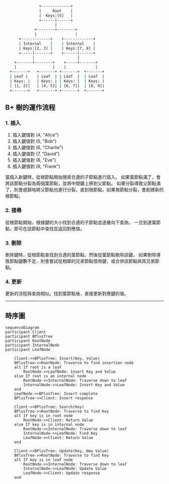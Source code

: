 ```bash
               +-------------+
               |     Root    |
               |  Keys:[5]   |
               +------|------+
                      |
             +--------+--------+
             |                 |
      +-------------+    +-------------+
      | Internal    |    | Internal    |
      | Keys:[2, 3] |    | Keys:[7, 8] |
      +-----|-------+    +------|------+
            |                   |
    +-------+--------+    +-----+-------+
    |                |    |             |
  +-------+   +-------+ +-------+  +-------+
  | Leaf |    | Leaf  | | Leaf  |  | Leaf  |
  | Keys: |   | Keys: | | Keys: |  | Keys: |
  | [1, 2]|   | [4, 5]| | [6, 7]|  | [8, 9]|
  +-------+   +-------+ +-------+  +-------+

```
## B+ 樹的運作流程

### 1. 插入

1. 插入鍵值對 (4, "Alice")
2. 插入鍵值對 (5, "Bob")
3. 插入鍵值對 (6, "Charlie")
4. 插入鍵值對 (7, "David")
5. 插入鍵值對 (8, "Eve")
6. 插入鍵值對 (9, "Frank")

當插入新鍵時，從根節點開始搜索合適的子節點進行插入。
如果葉節點滿了，會將該節點分裂為兩個葉節點，並將中間鍵上移到父節點。
如果分裂導致父節點滿了，則會遞歸地將父節點也進行分裂，直到根節點。如果根節點分裂，會創建新的根節點。

### 2. 搜尋
從根節點開始，根據鍵的大小找到合適的子節點並逐層向下查詢。
一旦到達葉節點，即可在該節點中查找並返回對應值。

### 3. 刪除
刪除鍵時，從根節點查找到合適的葉節點，然後從葉節點刪除該鍵。
如果刪除導致節點鍵數不足，則會嘗試從相鄰的兄弟節點借用鍵，或合併該節點與其兄弟節點。

### 4. 更新
更新的流程與查詢相似。找到葉節點後，直接更新對應鍵的值。

---

## 時序圖

```mermaid
sequenceDiagram
participant Client
participant BPlusTree
participant RootNode
participant InternalNode
participant LeafNode

    Client->>BPlusTree: Insert(Key, Value)
    BPlusTree->>RootNode: Traverse to find insertion node
    alt If root is a leaf
        RootNode->>LeafNode: Insert Key and Value
    else If root is an internal node
        RootNode->>InternalNode: Traverse down to leaf
        InternalNode->>LeafNode: Insert Key and Value
    end
    LeafNode->>BPlusTree: Insert complete
    BPlusTree->>Client: Insert response

    Client->>BPlusTree: Search(Key)
    BPlusTree->>RootNode: Traverse to find Key
    alt If key is in root node
        RootNode->>Client: Return Value
    else If key is in internal node
        RootNode->>InternalNode: Traverse down to leaf
        InternalNode->>LeafNode: Find Key
        LeafNode->>Client: Return Value
    end

    Client->>BPlusTree: Update(Key, New Value)
    BPlusTree->>RootNode: Traverse to find Key
    alt If key is in leaf node
        RootNode->>InternalNode: Traverse down to leaf
        InternalNode->>LeafNode: Update Value
        LeafNode->>Client: Update response
    end
```
